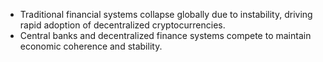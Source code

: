 * Traditional financial systems collapse globally due to instability, driving rapid adoption of decentralized cryptocurrencies.
* Central banks and decentralized finance systems compete to maintain economic coherence and stability.